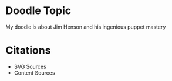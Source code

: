 # Doodle Topic

My doodle is about Jim Henson and his ingenious puppet mastery

# Citations 
* SVG Sources 
* Content Sources 